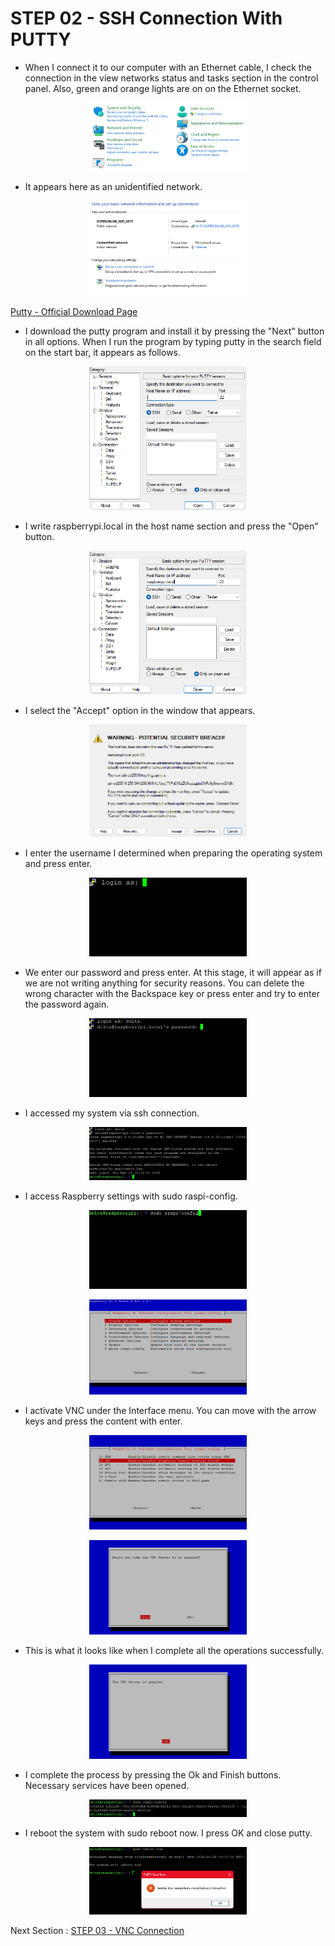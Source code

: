 # STEP 02 - SSH Connection With PUTTY

- When I connect it to our computer with an Ethernet cable, I check the connection in the view networks status and tasks section in the control panel. Also, green and orange lights are on on the Ethernet socket.
<p align="center">
<img src="/images/18.png/" style="width:50%">
</p>

- It appears here as an unidentified network.
<p align="center">
<img src="/images/19.png/" style="width:50%">
</p>

[Putty - Official Download Page](https://www.putty.org/)
- I download the putty program and install it by pressing the "Next" button in all options. When I run the program by typing putty in the search field on the start bar, it appears as follows.
<p align="center">
<img src="/images/20.png/" style="width:50%">
</p>

- I write raspberrypi.local in the host name section and press the "Open" button.
<p align="center">
<img src="/images/21.png/" style="width:50%">
</p>

- I select the "Accept" option in the window that appears.
<p align="center">
<img src="/images/22.png/" style="width:50%">
</p>

- I enter the username I determined when preparing the operating system and press enter.
<p align="center">
<img src="/images/23.png/" style="width:50%">
</p>

- We enter our password and press enter. At this stage, it will appear as if we are not writing anything for security reasons. You can delete the wrong character with the Backspace key or press enter and try to enter the password again.
<p align="center">
<img src="/images/24.png/" style="width:50%">
</p>

- I accessed my system via ssh connection.
<p align="center">
<img src="/images/25.png/" style="width:50%">
</p>

- I access Raspberry settings with sudo raspi-config.
<p align="center">
<img src="/images/26.png/" style="width:50%">
</p>
<p align="center">
<img src="/images/27.png/" style="width:50%">
</p>

- I activate VNC under the Interface menu. You can move with the arrow keys and press the content with enter.
<p align="center">
<img src="/images/28.png/" style="width:50%">
</p>
<p align="center">
<img src="/images/29.png/" style="width:50%">
</p>

- This is what it looks like when I complete all the operations successfully.
<p align="center">
<img src="/images/30.png/" style="width:50%">
</p>

- I complete the process by pressing the Ok and Finish buttons. Necessary services have been opened.
<p align="center">
<img src="/images/31.png/" style="width:50%">
</p>

- I reboot the system with sudo reboot now. I press OK and close putty.
<p align="center">
<img src="/images/32.png/" style="width:50%">
</p>

Next Section : [STEP 03 - VNC Connection](vnc.md)
